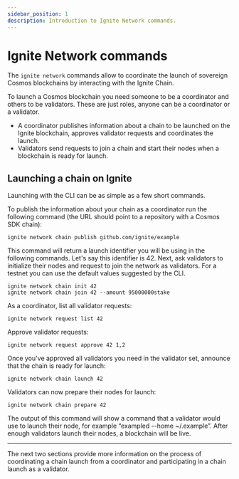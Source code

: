 ```yaml
---
sidebar_position: 1
description: Introduction to Ignite Network commands.
---
```


# Ignite Network commands

The `ignite network` commands allow to coordinate the launch of sovereign Cosmos blockchains by interacting with the Ignite Chain.

To launch a Cosmos blockchain you need someone to be a coordinator and others to be validators. These are just roles, anyone can be a coordinator or a validator.

- A coordinator publishes information about a chain to be launched on the Ignite blockchain, approves validator requests and coordinates the launch.
- Validators send requests to join a chain and start their nodes when a blockchain is ready for launch.

## Launching a chain on Ignite

Launching with the CLI can be as simple as a few short commands.

To publish the information about your chain as a coordinator run the following command (the URL should point to a repository with a Cosmos SDK chain):

```
ignite network chain publish github.com/ignite/example
```

This command will return a launch identifier you will be using in the following
commands. Let's say this identifier is 42.
Next, ask validators to initialize their nodes and request to join the network
as validators. For a testnet you can use the default values suggested by the
CLI.

```
ignite network chain init 42
ignite network chain join 42 --amount 95000000stake
```

As a coordinator, list all validator requests:

```
ignite network request list 42
```

Approve validator requests:

```
ignite network request approve 42 1,2
```

Once you've approved all validators you need in the validator set, announce that
the chain is ready for launch:

```
ignite network chain launch 42
```

Validators can now prepare their nodes for launch:

```
ignite network chain prepare 42
```

The output of this command will show a command that a validator would use to
launch their node, for example “exampled --home ~/.example”. After enough
validators launch their nodes, a blockchain will be live.

---

The next two sections provide more information on the process of coordinating a chain launch from a coordinator and participating in a chain launch as a validator.
